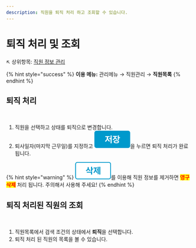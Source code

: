 ```yaml
---
description: 직원을 퇴직 처리 하고 조회할 수 있습니다.
---
```


# 퇴직 처리 및 조회

↖ 상위항목: [직원 정보 관리](./)

{% hint style="success" %}
**이용 메뉴:** 관리메뉴 → 직원관리 → **직원목록**
{% endhint %}

## 퇴직 처리

<figure><img src="../../.gitbook/assets/직원퇴직처리.png" alt=""><figcaption></figcaption></figure>

1. 직원을 선택하고 상태를 퇴직으로 변경합니다.
2. 퇴사일자(마지막 근무일)를 지정하고 <img src="../../.gitbook/assets/btn_save.png" alt="" data-size="line">을 누르면 퇴직 처리가 완료 됩니다.

{% hint style="warning" %}
<img src="../../.gitbook/assets/btn_delete.png" alt="" data-size="line">를 이용해 직원 정보를 제거하면 <mark style="color:red;">**영구 삭제**</mark> 처리 됩니다. 주의해서 사용해 주세요!
{% endhint %}

## 퇴직 처리된 직원의 조회

<figure><img src="../../.gitbook/assets/퇴직직원조회.png" alt=""><figcaption></figcaption></figure>

1. 직원목록에서 검색 조건의 상태에서 **퇴직**을 선택합니다.
2. 퇴직 처리 된 직원의 목록을 볼 수 있습니다.
